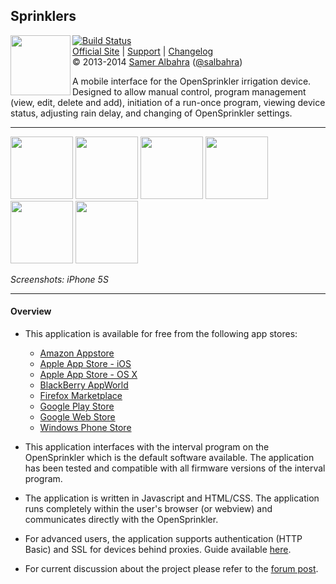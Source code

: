 ## Sprinklers

<img align="left" height="96" src="http://albahra.com/sprinklers/icon.png">[![Build Status](https://travis-ci.org/salbahra/Sprinklers.png)](https://travis-ci.org/salbahra/Sprinklers)  
[Official Site][official] | [Support][help] | [Changelog][changelog]  
&copy; 2013-2014 [Samer Albahra][salbahra] ([@salbahra](https://twitter.com/salbahra))  

A mobile interface for the OpenSprinkler irrigation device. Designed to allow manual control, program management (view, edit, delete and add), initiation of a run-once program, viewing device status, adjusting rain delay, and changing of OpenSprinkler settings.
  
---

[official]: http://albahra.com/sprinklers/
[help]: http://rayshobby.net/phpBB3/viewforum.php?f=1
[changelog]: https://github.com/salbahra/Sprinklers/releases
[salbahra]: http://albahra.com/

<a href="https://albahra.com/sprinklers/img/home.png"><img src="https://albahra.com/sprinklers/img/home.png" width="100"/></a>
<a href="https://albahra.com/sprinklers/img/preview.png"><img src="https://albahra.com/sprinklers/img/preview.png" width="100"/></a>
<a href="https://albahra.com/sprinklers/img/log_graph.png"><img src="https://albahra.com/sprinklers/img/log_graph.png" width="100"/></a>
<a href="https://albahra.com/opensprinkler/img/program.png"><img src="https://albahra.com/opensprinkler/img/program.png" width="100"/></a>
<a href="https://albahra.com/sprinklers/img/raindelay.png"><img src="https://albahra.com/sprinklers/img/raindelay.png" width="100"/></a>
<a href="https://albahra.com/sprinklers/img/runonce.png"><img src="https://albahra.com/sprinklers/img/runonce.png" width="100"/></a>

<i>Screenshots: iPhone 5S</i>

---

#### Overview

+ This application is available for free from the following app stores:
  + [Amazon Appstore](http://www.amazon.com/dp/B00JYFL8LW)
  + [Apple App Store - iOS](https://itunes.apple.com/us/app/sprinklers/id830988967?ls=1&mt=8)
  + [Apple App Store - OS X](https://itunes.apple.com/us/app/sprinklers/id903464532?ls=1&mt=12)
  + [BlackBerry AppWorld](http://appworld.blackberry.com/webstore/content/53161895/)
  + [Firefox Marketplace](https://marketplace.firefox.com/app/sprinklers/)
  + [Google Play Store](https://play.google.com/store/apps/details?id=com.albahra.sprinklers)
  + [Google Web Store](https://chrome.google.com/webstore/detail/sprinklers/iegciplggbmhpihoeamfpjdedihblhhp)
  + [Windows Phone Store](http://www.windowsphone.com/en-us/store/app/sprinklers/3dbc5da0-b33f-4ca8-9e54-e80febf0a0c5)

+ This application interfaces with the interval program on the OpenSprinkler which is the default software available. The application has been tested and compatible with all firmware versions of the interval program.

+ The application is written in Javascript and HTML/CSS. The application runs completely within the user's browser (or webview) and communicates directly with the OpenSprinkler.

+ For advanced users, the application supports authentication (HTTP Basic) and SSL for devices behind proxies. Guide available [here](http://rayshobby.net/mediawiki/index.php?title=Secure_Remote_Access).

+ For current discussion about the project please refer to the [forum post](http://rayshobby.net/phpBB3/viewtopic.php?f=2&t=154).
